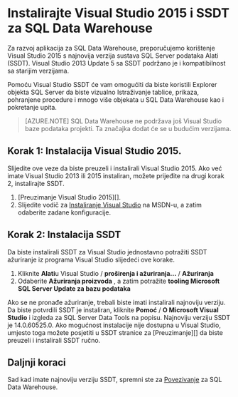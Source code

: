 <properties
   pageTitle="Instalirajte Visual Studio i SSDT za SQL Data Warehouse | Microsoft Azure"
   description="Instalirajte Visual Studio i SQL Server razvoj Tools (SSDT) za Azure SQL Data Warehouse"
   services="sql-data-warehouse"
   documentationCenter="NA"
   authors="sonyam"
   manager="barbkess"
   editor=""/>

<tags
   ms.service="sql-data-warehouse"
   ms.devlang="NA"
   ms.topic="article"
   ms.tgt_pltfrm="NA"
   ms.workload="data-services"
   ms.date="08/16/2016"
   ms.author="sonyama;barbkess"/>

# <a name="install-visual-studio-2015-and-ssdt-for-sql-data-warehouse"></a>Instalirajte Visual Studio 2015 i SSDT za SQL Data Warehouse

Za razvoj aplikacija za SQL Data Warehouse, preporučujemo korištenje Visual Studio 2015 s najnovija verzija sustava SQL Server podataka Alati (SSDT).  Visual Studio 2013 Update 5 sa SSDT podržano je i kompatibilnost sa starijim verzijama.  

Pomoću Visual Studio SSDT će vam omogućiti da biste koristili Explorer objekta SQL Server da biste vizualno Istraživanje tablice, prikaza, pohranjene procedure i mnogo više objekata u SQL Data Warehouse kao i pokretanje upita.

> [AZURE.NOTE] SQL Data Warehouse ne podržava još Visual Studio baze podataka projekti.  Ta značajka dodat će se u budućim verzijama.

## <a name="step-1-install-visual-studio-2015"></a>Korak 1: Instalacija Visual Studio 2015.

Slijedite ove veze da biste preuzeli i instalirali Visual Studio 2015. Ako već imate Visual Studio 2013 ili 2015 instaliran, možete prijeđite na drugi korak 2, instalirajte SSDT.

1. [Preuzimanje Visual Studio 2015][].
2. Slijedite vodič za [Instaliranje Visual Studio][] na MSDN-u, a zatim odaberite zadane konfiguracije.

## <a name="step-2-install-ssdt"></a>Korak 2: Instalacija SSDT

Da biste instalirali SSDT za Visual Studio jednostavno potražiti SSDT ažuriranje iz programa Visual Studio slijedeći ove korake.

1. Kliknite **Alati**u Visual Studio / **proširenja i ažuriranja...**  /  **Ažuriranja**
2. Odaberite **Ažuriranja proizvoda** , a zatim potražite **tooling Microsoft SQL Server Update za bazu podataka**

Ako se ne pronađe ažuriranje, trebali biste imati instalirali najnoviju verziju.  Da biste potvrdili SSDT je instaliran, kliknite **Pomoć** / **O Microsoft Visual Studio** i izgleda za SQL Server Data Tools na popisu.  Najnoviju verziju SSDT je 14.0.60525.0.  Ako mogućnost instalacije nije dostupna u Visual Studio, umjesto toga možete posjetiti u SSDT stranice za [Preuzimanje][] da biste preuzeli i instalirali SSDT ručno.

## <a name="next-steps"></a>Daljnji koraci

Sad kad imate najnoviju verziju SSDT, spremni ste za [Povezivanje][] za SQL Data Warehouse.

<!--Anchors-->

<!--Image references-->

<!--Articles-->
[povezivanje]: ./sql-data-warehouse-query-visual-studio.md

<!--Other-->
[Preuzimanje Visual Studio 2015.]: https://www.visualstudio.com/downloads/
[Instaliranje Visual Studio]: https://msdn.microsoft.com/library/e2h7fzkw.aspx
[Preuzimanje SSDT]: https://msdn.microsoft.com/library/mt204009.aspx
